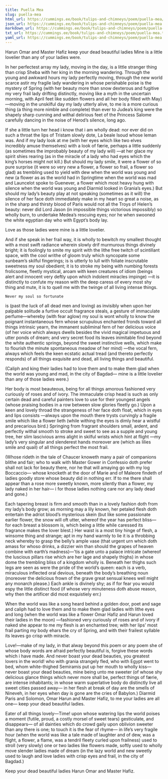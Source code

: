 ```yaml
---
title: Puella Mea
slug: puella-mea
html_url: https://cummings.ee/book/tulips-and-chimneys/poem/puella-mea/
json_url: https://cummings.ee/book/tulips-and-chimneys/poem/puella-mea.json
markdown_url: https://cummings.ee/book/tulips-and-chimneys/poem/puella-mea.md
txt_url: https://cummings.ee/book/tulips-and-chimneys/poem/puella-mea.txt
yaml_url: https://cummings.ee/book/tulips-and-chimneys/poem/puella-mea.yaml
---
```


Harun Omar and Master Hafiz
keep your dead beautiful ladies
Mine is a little lovelier
than any of your ladies were.

In her perfectest array
my lady, moving in the day,
is a little stranger thing
than crisp Sheba with her king
in the morning wandering.
Through the young and awkward hours
my lady perfectly moving,
through the new world scarce astir
my fragile lady wandering
in whose perishable poise
is the mystery of Spring
(with her beauty more than snow
dexterous and fugitive
my very frail lady drifting
distinctly, moving like a myth
in the uncertain morning, with
April feet like sudden flowers
and all her body filled with May)
—moving in the unskilful day
my lady utterly alive,
to me is a more curious thing
(a thing more nimble and complete)
than ever to Judea’s king
were the shapely sharp cunning
and withal delirious feet
of the Princess Salome
carefully dancing in the noise
of Herod’s silence, long ago.

If she a little turn her head
i know that i am wholly dead:
nor ever did on such a throat
the lips of Tristam slowly dote,
La beale Isoud whose leman was.
And if my lady look at me
(with her eyes which like two elves
incredibly amuse themselves)
with a look of færie,
perhaps a little suddenly
(as sometimes the improbably
beauty of my lady will)
—at her glace my spirit shies
rearing (as in the miracle
of a lady who had eyes
which the king’s horses might not kill.)
But should my lady smile, it were
a flower of so pure surprise
(it were so very new a flower,
a flower so frail, a flower so glad)
as trembling used to yield with dew
when the world was young and new
(a flower as as the world had
in Springtime when the world was mad
and Launcelot spoke to Guenever,
a flower which most heavy hung
with silence when the world was young
and Diarmid looked in Grania’s eyes.)
But should my lady’s beauty play
at not speaking (sometimes as
it will) the silence of her face
doth immediately make
in my heart so great a noise,
as in the sharp and thirsty blood
of Paris would not all the Troys
of Helen’s beauty: never did
Lord Jason (in impossible things
victorious impossibly)
so wholly burn, to undertake
Medea’s rescuing eyes; nor he
when swooned the white egyptian day
who with Egypt’s body lay.

Love as those ladies were
mine is a little lovelier.

And if she speak in her frail way,
it is wholly to bewitch
my smallest thought with a most swift
radiance wherein slowly drif
murmurous things divinely bright;
it is foolingly to smite
my spirit with the lithe free twitch
of scintillant space, with the cool writhe
of gloom truly which syncopate
some sunbeam’s skilful fingerings;
is is utterly to lull
with foliate inscrutable
sweetness my soul obedient;
it is to stroke my being with
numbing forests frolicsome,
fleetly mystical, aroam
with keen creatures of idiom
(beings alert and innocent
very deftly upon which
indolent miracles impinge)
—it is distinctly to confute
my reason with the deep caress
of every most shy thing and mute,
it is to quell me with the twinge
of all living intense things.

    Never my soul so fortunate

is (past the luck of all dead men
and loving) as invisibly when
upon her palpable solitude
a furtive occult fragrance steals,
a gesture of immaculate
perfume—whereby (with fear aglow)
my soul is wont wholly to know
the poignant instantaneous fern
whose scrupulous enchanted fronds
toward all things intrinsic yearn,
the immanent subliminal
fern of her delicious voice
(of her voice which always dwells
besides the vivid magical
impetuous and utter ponds
of dream; and very secret food
its leaves inimitable find
beyond the white authentic springs,
beyond the sweet instinctive wells,
which make to flourish the minute
spontaneous meadow of her mind)
—the vocal fern, always which feels
the keen ecstatic actual tread
(and thereto perfectly responds)
of all things exquisite and dead,
all living things and beautiful.

(Caliph and king their ladies had
to love them and to make them glad
when the world was young and mad,
in the city of Bagdad—
mine is a little lovelier
than any of those ladies were.)

Her body is most beauteous,
being for all things amorous
fashioned very curiously
of roses and of ivory.
The immaculate crisp head
is such as only certain dead
and careful painters love to use
for their youngest angels (whose
praising bodies in a row
between slow glories fleetly go.)
Upon a keen and lovely throad
the strangeness of her face doth float,
which in eyes and lips consists
—always upon the mouth there trysts
curvingly a fragile smile
which like a flower lieth (while
withing the eyes is dimly hear
a wistful and precarious bird.)
Springing from fragrant shoulders small,
ardent, and perfectly withal
smooth to stroke and sweet to see
as a supple and young tree,
her slim lascivious arms alight
in skilful wrists which hint at flight
—my lady’s very singular
and slenderest hands moreover are
(which as lilies smile and quail)
of all things perfect the most frail.

(Whose rideth in the tale
of Chaucer knoweth many a pair
of companions blithe and fair;
who to walk with Master Gower
in Confessio doth prefer
shall not lack for beauty there,
nor he that will amaying go
with my log Boccaccio—
whose knocketh at the door
of Marie and of Maleore
findeth of ladies goodly store
whose beauty did in nothing err.
If to me there shall appear
than a rose more sweetly known,
more silently than a flower,
my lady naked in her hair—
i for those ladies nothing care
nor any lady dead and gone.)

Each tapering breast is firm and smooth
than in a lovely fashion doth
from my lady’s body grow;
as morning may a lily known,
her petaled flesh doth entertain
the adriot blood’s mysterious skein
(but like some passionate earlier
flower, the snow will oft utter,
whereof the year has perfect bliss—
for each breast a blossom is,
which being a little while caressed
its fragrance makes the lover blest.)
Her waist is a most tiny hinge
of flesh, a winsome thing and strange;
apt in my hand warmly to lie
it is a throbbing neck whereby
to grasp the belly’s ample vase
(that urgent urn which doth amass
for whoso drinks, a dizzier win
than should the grapes of heaven combine
with earth’s madness)—’tis a gate
unto a palace intricate
(whereof the luscious pillars rise
which are her lage and shapely thighs)
in whose dome the trembling bliss
of a kingdom wholly is.
Beneath her thighs such legs are seen
as were the pride of the world’s queen:
each is a verb, miraculous
inflected oral devious,
beneath the body’s breathing noun
(moreover the delicious frown
of the grave great sensual knees
well might any monarch please.)
Each ankle is divinely shy;
as if for fear you would espy
the little distinct food (if whose
very minuteness doth abuse
reason, why then the artificer
did most exquistiely err.)

When the world was like a song
heard behind a golden door,
poet and sage and caliph had
to love them and to make them glad
ladies with lithe eyes and long
(when the world was like a flower
Omar Hafiz and Harun
loved their ladies in the moon)
—fashioned very curiously
of roses and of ivory
if naked she appear to me
my flesh is an enchanted tree;
with her lips’ most frail parting
my body ehars the cry of Spring,
and with their frailest syllable
its leaves go crisp with miracle.

Love!—make of my lady,
in that alway beyond this
poem or any poem she
of whose body words are afraid
perfectly beautiful is,
forgive these words which i have made.
And never boast your dead beauties,
you greatest lovers in the world!
who with grania strangely fled,
who with Egypt went to bed,
whom white-thighed Semiramis
put up her mouth to wholly kiss—
never boast your dead beauties,
mine being unto me sweeter
(of whose shy delicious glance
things which never more shall be,
perfect things of færie,
are intense inhabitants;
in whose warm superlative
body do distinctly live
all sweet cities passed away—
in her flesh at break of day
are the smells of Nineveh,
in her eyes when day is gone
are the cries of Babylon.)
Diarmid Paris and Solomon,
Omar Harun and Master Hafiz,
to me your ladies are all one—
keep your dead beautiful ladies.

Eater of all things lovely—Time!
upon whose watering lips the world
poises a moment (futile, proud,
a costly morsel of sweet tears)
gesticulate, and disappears—
of all dainties which do crowd
gaily upon oblivion
sweeter than any there is one;
to touch it is the fear of rhyme—
in life’s very fragile hour
(when the world was like a tale
made of laughter and of dew,
was a flight, a flower, a flame,
was a tendril fleety curled
upon frailness) used to stroll
(very slowly) one or two
ladies like flowers made,
softly used to wholly move
slender ladies made of dream
(in the lazy world and new
sweetly used to laugh and love
ladies with crisp eyes and frail,
in the city of Bagdad.)

Keep your dead beautiful ladies
Harun Omar and Master Hafiz.
